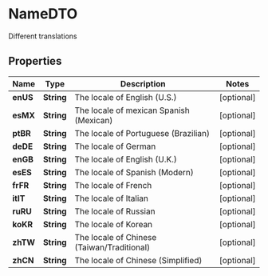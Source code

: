 

# NameDTO

Different translations

## Properties

Name | Type | Description | Notes
------------ | ------------- | ------------- | -------------
**enUS** | **String** | The locale of English (U.S.) |  [optional]
**esMX** | **String** | The locale of mexican Spanish (Mexican) |  [optional]
**ptBR** | **String** | The locale of Portuguese (Brazilian) |  [optional]
**deDE** | **String** | The locale of German |  [optional]
**enGB** | **String** | The locale of English (U.K.) |  [optional]
**esES** | **String** | The locale of Spanish (Modern) |  [optional]
**frFR** | **String** | The locale of French |  [optional]
**itIT** | **String** | The locale of Italian |  [optional]
**ruRU** | **String** | The locale of Russian |  [optional]
**koKR** | **String** | The locale of Korean |  [optional]
**zhTW** | **String** | The locale of Chinese (Taiwan/Traditional) |  [optional]
**zhCN** | **String** | The locale of Chinese (Simplified) |  [optional]



